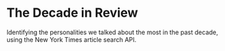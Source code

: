 # The Decade in Review
Identifying the personalities we talked about the most in the past decade, using the New York Times article search API.
